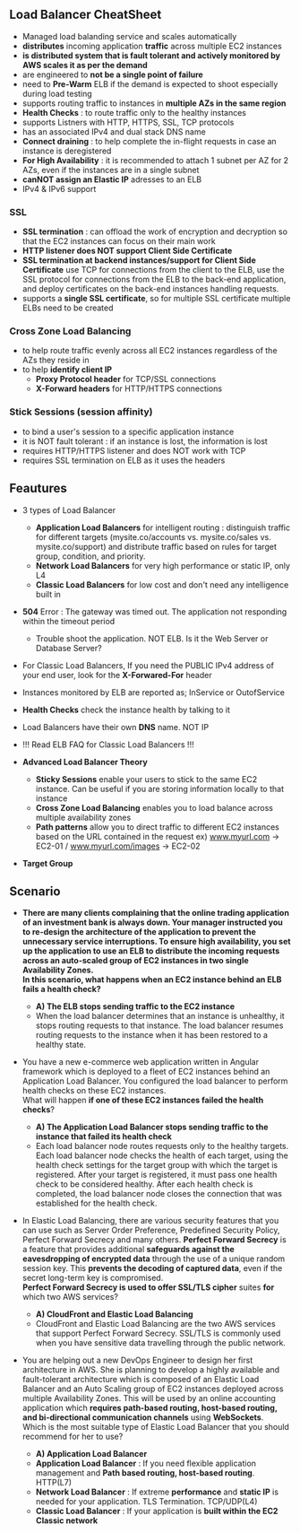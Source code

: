 ## Load Balancer CheatSheet
- Managed load balanding service and scales automatically 
- **distributes** incoming application **traffic** across multiple EC2 instances 
- **is distributed system that is fault tolerant and actively monitored by AWS scales it as per the demand**
- are engineered to **not be a single point of failure**
- need to **Pre-Warm** ELB if the demand is expected to shoot especially during load testing 
- supports routing traffic to instances in **multiple AZs in the same region**
- **Health Checks** : to route traffic only to the healthy instances 
- supports Listners with HTTP, HTTPS, SSL, TCP protocols 
- has an associated IPv4 and dual stack DNS name 
- **Connect draining** : to help complete the in-flight requests in case an instance is deregistered
- **For High Availability** : it is recommended to attach 1 subnet per AZ for 2 AZs, even if the instances are in a single subnet
- **canNOT assign an Elastic IP** adresses to an ELB
- IPv4 & IPv6 support

### SSL
- **SSL termination** : can offload the work of encryption and decryption so that the EC2 instances can focus on their main work
- **HTTP listener does NOT support Client Side Certificate**
- **SSL termination at backend instances/support for Client Side Certificate** use TCP for connections from the client to the ELB, use the SSL protocol for connections from the ELB to the back-end application, and deploy certificates on the back-end instances handling requests. 
- supports a **single SSL certificate**, so for multiple SSL certificate multiple ELBs need to be created 

### Cross Zone Load Balancing 
- to help route traffic evenly across all EC2 instances regardless of the AZs they reside in
- to help **identify client IP**
  - **Proxy Protocol header** for TCP/SSL connections
  - **X-Forward headers** for HTTP/HTTPS connections 

### Stick Sessions (session affinity)
- to bind a user's session to a specific application instance
- it is NOT fault tolerant : if an instance is lost, the information is lost
- requires HTTP/HTTPS listener and does NOT work with TCP
- requires SSL termination on ELB as it uses the headers 

## Feautures
- 3 types of Load Balancer
  - **Application Load Balancers** for intelligent routing : distinguish traffic for different targets (mysite.co/accounts vs. mysite.co/sales vs. mysite.co/support) and distribute traffic based on rules for target group, condition, and priority.
  - **Network Load Balancers** for very high performance or static IP, only L4
  - **Classic Load Balancers** for low cost and don't need any intelligence built in 
- **504** Error : The gateway was timed out. The application not responding within the timeout period 
  - Trouble shoot the application. NOT ELB. Is it the Web Server or Database Server?
- For Classic Load Balancers, If you need the PUBLIC IPv4 address of your end user, look for the **X-Forwared-For** header 
- Instances monitored by ELB are reported as; InService or OutofService
- **Health Checks** check the instance health by talking to it
- Load Balancers have their own **DNS** name. NOT IP
- !!! Read ELB FAQ for Classic Load Balancers !!!

- **Advanced Load Balancer Theory**
  - **Sticky Sessions** enable your users to stick to the same EC2 instance. Can be useful if you are storing information locally to that instance
  - **Cross Zone Load Balancing** enables you to load balance across multiple availability zones 
  - **Path patterns** allow you to direct traffic to different EC2 instances based on the URL contained in the request ex) www.myurl.com -> EC2-01 / www.myurl.com/images -> EC2-02
- **Target Group**

## Scenario
- **There are many clients complaining that the online trading application of an investment bank is always down. Your manager instructed you to re-design the architecture of the application to prevent the unnecessary service interruptions. To ensure high availability, you set up the application to use an ELB to distribute the incoming requests across an auto-scaled group of EC2 instances in two single Availability Zones.    
In this scenario, what happens when an EC2 instance behind an ELB fails a health check?**
  - **A) The ELB stops sending traffic to the EC2 instance**
  - When the load balancer determines that an instance is unhealthy, it stops routing requests to that instance. The load balancer resumes routing requests to the instance when it has been restored to a healthy state.

- You have a new e-commerce web application written in Angular framework which is deployed to a fleet of EC2 instances behind an Application Load Balancer. You configured the load balancer to perform health checks on these EC2 instances.    
What will happen **if one of these EC2 instances failed the health checks**?
  - **A) The Application Load Balancer stops sending traffic to the instance that failed its health check**
  - Each load balancer node routes requests only to the healthy targets. Each load balancer node checks the health of each target, using the health check settings for the target group with which the target is registered. After your target is registered, it must pass one health check to be considered healthy. After each health check is completed, the load balancer node closes the connection that was established for the health check.

- In Elastic Load Balancing, there are various security features that you can use such as Server Order Preference, Predefined Security Policy, Perfect Forward Secrecy and many others. **Perfect Forward Secrecy** is a feature that provides additional **safeguards against the eavesdropping of encrypted data** through the use of a unique random session key. This **prevents the decoding of captured data**, even if the secret long-term key is compromised.       
**Perfect Forward Secrecy is used to offer SSL/TLS cipher** suites **for** which two AWS services?
  - **A) CloudFront and Elastic Load Balancing**
  - CloudFront and Elastic Load Balancing are the two AWS services that support Perfect Forward Secrecy. SSL/TLS is commonly used when you have sensitive data travelling through the public network.

- You are helping out a new DevOps Engineer to design her first architecture in AWS. She is planning to develop a highly available and fault-tolerant architecture which is composed of an Elastic Load Balancer and an Auto Scaling group of EC2 instances deployed across multiple Availability Zones. This will be used by an online accounting application which **requires path-based routing, host-based routing, and bi-directional communication channels** using **WebSockets**.    
Which is the most suitable type of Elastic Load Balancer that you should recommend for her to use?
  - **A) Application Load Balancer**
  - **Application Load Balancer** : If you need flexible application management and **Path based routing, host-based routing**. HTTP(L7)
  - **Network Load Balancer** : If extreme **performance** and **static IP** is needed for your application. TLS Termination. TCP/UDP(L4)
  - **Classic Load Balancer** : If your application is **built within the EC2 Classic network**
